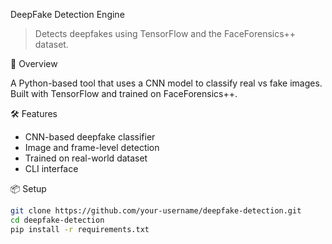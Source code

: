  DeepFake Detection Engine

> Detects deepfakes using TensorFlow and the FaceForensics++ dataset.

 🚀 Overview

A Python-based tool that uses a CNN model to classify real vs fake images. Built with TensorFlow and trained on FaceForensics++.

 🛠 Features

- CNN-based deepfake classifier
- Image and frame-level detection
- Trained on real-world dataset
- CLI interface

 📦 Setup

```bash
git clone https://github.com/your-username/deepfake-detection.git
cd deepfake-detection
pip install -r requirements.txt
